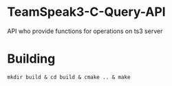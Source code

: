 # TeamSpeak3-C-Query-API
API who provide functions for operations on ts3 server

# Building
``mkdir build & cd build & cmake .. & make``
